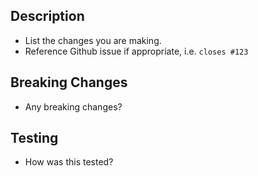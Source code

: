 ## Description
* List the changes you are making. 
* Reference Github issue if appropriate, i.e. `closes #123`

## Breaking Changes
* Any breaking changes?

## Testing
* How was this tested?